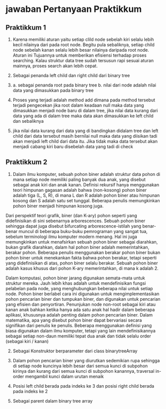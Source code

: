 # jawaban Pertanyaan Praktikkum
## Praktikkum 1
1. Karena memiliki aturan yaitu setiap clild node sebelah kiri selalu lebih kecil nilainya dari pada root node. Begitu pula sebaliknya, setiap child node sebelah kanan selalu lebih besar nilainya daripada root node. Aturan ini Tujuannya untuk memberikan efisiensi terhadap proses searching. Kalau struktur data tree sudah tersusun rapi sesuai aturan mainnya, proses search akan lebih cepat.

2. Sebagai penanda left child dan right child dari binary tree

3. a. sebagai penanda root pada binary tree
b. nilai dari node adalah nilai data yang dimasukkan pada binary tree

4. Proses yang terjadi adalah method add dimana pada method tersebut terjadi pengecekan jika root dalam keadaan null maka data yang dimasukkan menjadi node baru di dalam tree, jika nilai data kurang dari data yang ada di dalam tree maka data akan dimasukkan ke left child dan sebaliknya

5. jika nilai data kurang dari data yang di bandingkan didalam tree dan left child dari data tersebut masih bernilai null maka data yang diisikan tadi akan menjadi left child dari data itu. Jika tidak maka data tersebut akan menjadi cabang kiri baru disebelah data yang tadi di check

## Praktikkum 2
1. Dalam ilmu komputer, sebuah pohon biner adalah struktur data pohon di mana setiap node memiliki paling banyak dua anak, yang disebut sebagai anak kiri dan anak kanan. Definisi rekursif hanya menggunakan teori himpunan gagasan adalah bahwa (non-kosong) pohon biner adalah tiga (L, S, R), di mana L dan R adalah pohon biner atau himpunan kosong dan S adalah satu set tunggal. Beberapa penulis memungkinkan pohon biner menjadi himpunan kosong juga.

Dari perspektif teori grafik, biner (dan K-ary) pohon seperti yang didefinisikan di sini sebenarnya arborescences. Sebuah pohon biner sehingga dapat juga disebut bifurcating arborescence-istilah yang benar-benar muncul di beberapa buku-buku pemrograman yang sangat tua, sebelum terminologi ilmu komputer modern menang. Hal ini juga memungkinkan untuk menafsirkan sebuah pohon biner sebagai diarahkan, bukan grafik diarahkan, dalam hal pohon biner adalah memerintahkan, berakar pohon. Beberapa penulis menggunakan berakar pohon biner bukan pohon biner untuk menekankan fakta bahwa pohon berakar, tetapi seperti yang didefinisikan di atas, pohon biner selalu berakar. Sebuah pohon biner adalah kasus khusus dari pohon K-ary memerintahkan, di mana k adalah 2.

Dalam komputasi, pohon biner jarang digunakan semata-mata untuk struktur mereka. Jauh lebih khas adalah untuk mendefinisikan fungsi pelabelan pada node, yang menghubungkan beberapa nilai untuk setiap node. Pohon biner berlabel cara ini digunakan untuk mengimplementasikan pohon pencarian biner dan tumpukan biner, dan digunakan untuk pencarian yang efisien dan penyortiran. Penunjukan node non-root sebagai kiri atau kanan anak bahkan ketika hanya ada satu anak hal hadir dalam beberapa aplikasi, khususnya adalah penting dalam pohon pencarian biner. Dalam matematika, apa yang disebut pohon biner dapat bervariasi secara signifikan dari penulis ke penulis. Beberapa menggunakan definisi yang biasa digunakan dalam ilmu komputer, tetapi yang lain mendefinisikannya sebagai setiap non-daun memiliki tepat dua anak dan tidak selalu order (sebagai kiri / kanan)

2. Sebagai Konstruktor berparameter dari class binarytreeArray

3. Dalam pohon pencarian biner yang diurutkan sedemikian rupa sehingga di setiap node kuncinya lebih besar dari semua kunci di subpohon kirinya dan kurang dari semua kunci di subpohon kanannya, traversal in-order mengambil kunci dalam urutan menaik

4. Posisi left child berada pada indeks ke 3 dan posisi right child berada pada indeks ke 2

5. Sebagai parent dalam binary tree array
